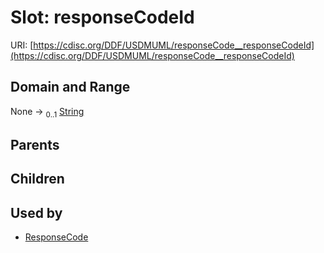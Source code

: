 
# Slot: responseCodeId




URI: [https://cdisc.org/DDF/USDMUML/responseCode__responseCodeId](https://cdisc.org/DDF/USDMUML/responseCode__responseCodeId)


## Domain and Range

None &#8594;  <sub>0..1</sub> [String](types/String.md)

## Parents


## Children


## Used by

 * [ResponseCode](ResponseCode.md)
